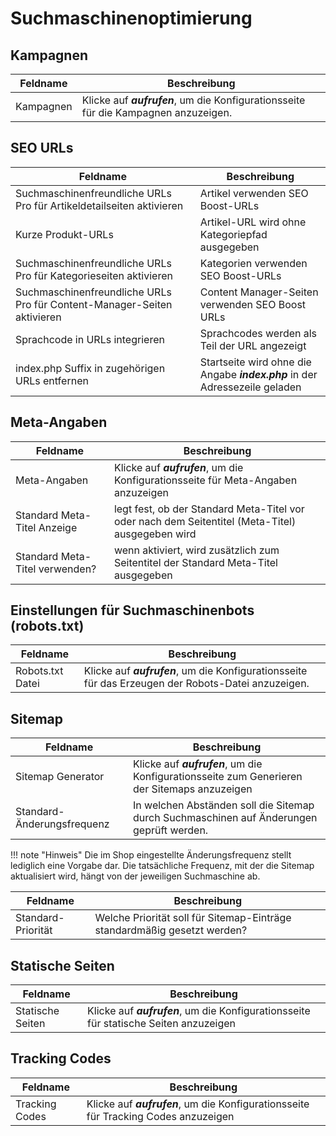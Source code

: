 # Suchmaschinenoptimierung

## Kampagnen

|Feldname|Beschreibung|
|--------|------------|
|Kampagnen|Klicke auf _**aufrufen**_, um die Konfigurationsseite für die Kampagnen anzuzeigen.|

## SEO URLs

|Feldname|Beschreibung|
|--------|------------|
|Suchmaschinenfreundliche URLs Pro für Artikeldetailseiten aktivieren|Artikel verwenden SEO Boost-URLs|
|Kurze Produkt-URLs|Artikel-URL wird ohne Kategoriepfad ausgegeben|
|Suchmaschinenfreundliche URLs Pro für Kategorieseiten aktivieren|Kategorien verwenden SEO Boost-URLs|
|Suchmaschinenfreundliche URLs Pro für Content-Manager-Seiten aktivieren|Content Manager-Seiten verwenden SEO Boost URLs|
|Sprachcode in URLs integrieren|Sprachcodes werden als Teil der URL angezeigt|
|index.php Suffix in zugehörigen URLs entfernen|Startseite wird ohne die Angabe _**index.php**_ in der Adressezeile geladen|

## Meta-Angaben

|Feldname|Beschreibung|
|--------|------------|
|Meta-Angaben|Klicke auf _**aufrufen**_, um die Konfigurationsseite für Meta-Angaben anzuzeigen|
|Standard Meta-Titel Anzeige|legt fest, ob der Standard Meta-Titel vor oder nach dem Seitentitel \(Meta-Titel\) ausgegeben wird|
|Standard Meta-Titel verwenden?|wenn aktiviert, wird zusätzlich zum Seitentitel der Standard Meta-Titel ausgegeben|

## Einstellungen für Suchmaschinenbots \(robots.txt\)

|Feldname|Beschreibung|
|--------|------------|
|Robots.txt Datei|Klicke auf _**aufrufen**_, um die Konfigurationsseite für das Erzeugen der Robots-Datei anzuzeigen.|

## Sitemap

|Feldname|Beschreibung|
|--------|------------|
|Sitemap Generator|Klicke auf _**aufrufen**_, um die Konfigurationsseite zum Generieren der Sitemaps anzuzeigen|
|Standard-Änderungsfrequenz|In welchen Abständen soll die Sitemap durch Suchmaschinen auf Änderungen geprüft werden.|

!!! note "Hinweis"
	 Die im Shop eingestellte Änderungsfrequenz stellt lediglich eine Vorgabe dar. Die tatsächliche Frequenz, mit der die Sitemap aktualisiert wird, hängt von der jeweiligen Suchmaschine ab.

|Feldname|Beschreibung|
|--------|------------|
|Standard-Priorität|Welche Priorität soll für Sitemap-Einträge standardmäßig gesetzt werden?|

## Statische Seiten

|Feldname|Beschreibung|
|--------|------------|
|Statische Seiten|Klicke auf _**aufrufen**_, um die Konfigurationsseite für statische Seiten anzuzeigen|

## Tracking Codes

|Feldname|Beschreibung|
|--------|------------|
|Tracking Codes|Klicke auf _**aufrufen**_, um die Konfigurationsseite für Tracking Codes anzuzeigen|



